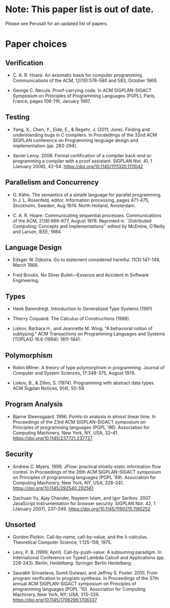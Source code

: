 # Note: This paper list is out of date.

Please see Perusall for an updated list of papers.

# Paper choices

## Verification

- C. A. R. Hoare. An axiomatic basis for computer programming. Communications of the ACM, 12(10):576-580 and 583, October 1969.

- George C. Necula. Proof-carrying code. In ACM SIGPLAN-SIGACT Symposium on Principles of Programming Languages (POPL), Paris, France, pages 106-119, January 1997.

## Testing

- Yang, X., Chen, Y., Eide, E., & Regehr, J. (2011, June). Finding and understanding bugs in C compilers. In Proceedings of the 32nd ACM SIGPLAN conference on Programming language design and implementation (pp. 283-294).

- Xavier Leroy. 2006. Formal certification of a compiler back-end or: programming a compiler with a proof assistant. SIGPLAN Not. 41, 1 (January 2006), 42–54. https://doi.org/10.1145/1111320.1111042

## Parallelism and Concurrency

- G. Kahn. The semantics of a simple language for parallel programming. In J. L. Rosenfeld, editor, Information processing, pages 471-475, Stockholm, Sweden, Aug 1974. North Holland, Amsterdam.

- C. A. R. Hoare. Communicating sequential processes. Communications of the ACM, 21(8):666-677, August 1978. Reprinted in ``Distributed Computing: Concepts and Implementations'' edited by McEntire, O'Reilly and Larson, IEEE, 1984.

## Language Design

- Edsger W. Dijkstra. Go to statement considered harmful. 11(3):147-148, March 1968.

- Fred Brooks. No Silver Bullet—Essence and Accident in Software Engineering.

## Types

- Henk Barendregt. Introduction to Generalized Type Systems (1991)

- Thierry Coquand. The Calculus of Constructions (1988).

- Liskov, Barbara H., and Jeannette M. Wing. "A behavioral notion of subtyping." ACM Transactions on Programming Languages and Systems (TOPLAS) 16.6 (1994): 1811-1841.

## Polymorphism

- Robin Milner. A theory of type polymorphism in programming. Journal of Computer and System Sciences, 17:348-375, August 1978.

- Liskov, B., & Zilles, S. (1974). Programming with abstract data types. ACM Sigplan Notices, 9(4), 50-59.

## Program Analysis

- Bjarne Steensgaard. 1996. Points-to analysis in almost linear time. In Proceedings of the 23rd ACM SIGPLAN-SIGACT symposium on Principles of programming languages (POPL '96). Association for Computing Machinery, New York, NY, USA, 32–41. https://doi.org/10.1145/237721.237727

## Security

- Andrew C. Myers. 1999. JFlow: practical mostly-static information flow control. In Proceedings of the 26th ACM SIGPLAN-SIGACT symposium on Principles of programming languages (POPL '99). Association for Computing Machinery, New York, NY, USA, 228–241. https://doi.org/10.1145/292540.292561

- Dachuan Yu, Ajay Chander, Nayeem Islam, and Igor Serikov. 2007. JavaScript instrumentation for browser security. SIGPLAN Not. 42, 1 (January 2007), 237–249. https://doi.org/10.1145/1190215.1190252

## Unsorted

- Gordon Plotkin. Call-by-name, call-by-value, and the λ-calculus. Theoretical Computer Science, 1:125-159, 1975.

- Levy, P. B. (1999, April). Call-by-push-value: A subsuming paradigm. In International Conference on Typed Lambda Calculi and Applications (pp. 228-243). Berlin, Heidelberg: Springer Berlin Heidelberg.

- Saurabh Srivastava, Sumit Gulwani, and Jeffrey S. Foster. 2010. From program verification to program synthesis. In Proceedings of the 37th annual ACM SIGPLAN-SIGACT symposium on Principles of programming languages (POPL '10). Association for Computing Machinery, New York, NY, USA, 313–326. https://doi.org/10.1145/1706299.1706337
